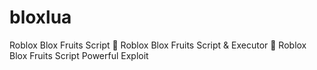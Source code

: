 # bloxlua
Roblox Blox Fruits Script 🚀 Roblox Blox Fruits Script &amp; Executor 🚀 Roblox Blox Fruits Script Powerful Exploit
